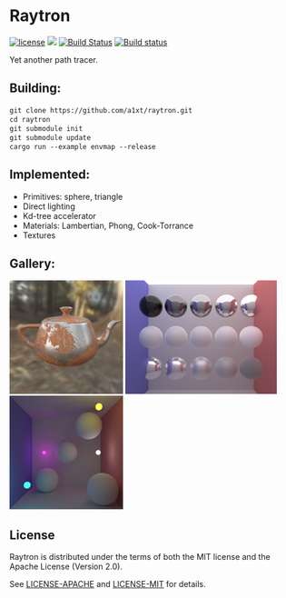 # Raytron

[![license](https://img.shields.io/badge/license-MIT_or_Apache_2.0-blue.svg)](#license)
[![](https://tokei.rs/b1/github/a1xt/raytron)](#)
[![Build Status](https://travis-ci.org/a1xt/raytron.svg?branch=master)](https://travis-ci.org/a1xt/raytron)
[![Build status](https://ci.appveyor.com/api/projects/status/3sbwhwio9x9isghb?svg=true)](https://ci.appveyor.com/project/a1xt/raytron)

Yet another path tracer.

## Building:
```
git clone https://github.com/a1xt/raytron.git
cd raytron
git submodule init
git submodule update
cargo run --example envmap --release
```

## Implemented:
- Primitives: sphere, triangle
- Direct lighting
- Kd-tree accelerator
- Materials: Lambertian, Phong, Cook-Torrance
- Textures

## Gallery:
<p align="left">
  <img src="https://github.com/a1xt/raytron/blob/master/gallery/rusted_teapot1_3000spp.png" height="200" alt="RustedTeapot"/>
  <img src="https://github.com/a1xt/raytron/blob/master/gallery/materials_3600spp.png" height="200" alt="Materials"/>
  <img src="https://github.com/a1xt/raytron/blob/master/gallery/spheres_4500spp.png" height="200" alt="Spheres"/>
</p>

## License
Raytron is distributed under the terms of both the MIT license and the Apache License (Version 2.0).

See [LICENSE-APACHE](LICENSE-APACHE) and [LICENSE-MIT](LICENSE-MIT) for details.
